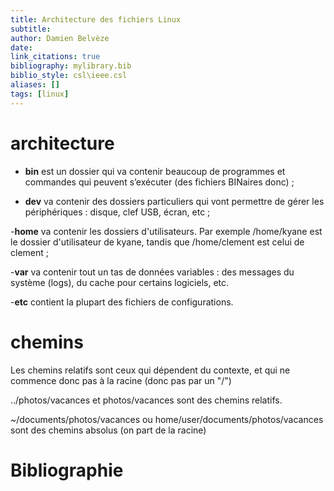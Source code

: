 ```yaml
---
title: Architecture des fichiers Linux
subtitle:
author: Damien Belvèze
date:
link_citations: true
bibliography: mylibrary.bib
biblio_style: csl\ieee.csl
aliases: []
tags: [linux]
---
```


# architecture

- **bin** est un dossier qui va contenir beaucoup de programmes et commandes qui peuvent s’exécuter (des fichiers BINaires donc) ;

- **dev** va contenir des dossiers particuliers qui vont permettre de gérer les périphériques : disque, clef USB, écran, etc ;

-**home** va contenir les dossiers d'utilisateurs. Par exemple /home/kyane est le dossier d'utilisateur de kyane, tandis que /home/clement est celui de clement ;

-**var** va contenir tout un tas de données variables : des messages du système (logs), du cache pour certains logiciels, etc.

-**etc** contient la plupart des fichiers de configurations.


# chemins

Les chemins relatifs sont ceux qui dépendent du contexte, et qui ne commence donc pas à la racine (donc pas par un "/")

../photos/vacances et photos/vacances sont des chemins relatifs. 

~/documents/photos/vacances ou home/user/documents/photos/vacances sont des chemins absolus (on part de la racine)





# Bibliographie
